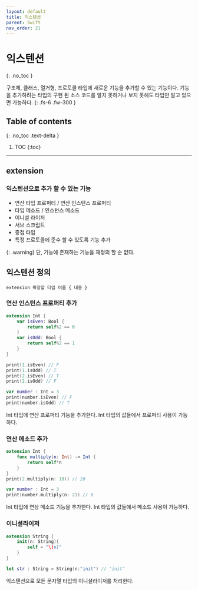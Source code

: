 ```yaml
---
layout: default
title: 익스텐션
parent: Swift
nav_order: 21
---
```



# 익스텐션 
{: .no_toc }


구조체, 클래스, 열거형, 프로토콜 타입에 새로운 기능을 추가할 수 있는 기능이다. 기능을 추가하려는 타입의 구현 된 소스 코드를 알지 못하거나 보지 못해도 타입만 알고 있으면 가능하다. 
{: .fs-6 .fw-300 }





## Table of contents
{: .no_toc .text-delta }

1. TOC
{:toc}

---


## extension

### 익스텐션으로 추가 할 수 있는 기능 

- 연산 타입 프로퍼티 / 연산 인스턴스 프로퍼티 
- 타입 메소드 / 인스턴스 메소드 
- 이니셜 라이저 
- 서브 스크립트 
- 중첩 타입 
- 특정 프로토콜에 준수 할 수 있도록 기능 추가 

{: .warning}
단, 기능에 존재하는 기능을 재정의 할 순 없다. 

## 익스텐션 정의 

 `extension 확장할 타입 이름 { 내용 }`

### 연산 인스턴스 프로퍼티 추가 

```swift
extension Int {
    var isEven: Bool {
        return self%2 == 0
    }
    var isOdd: Bool {
        return self%2 == 1
    }
}

print(1.isEven) // F
print(1.isOdd) // T
print(2.isEven) // T
print(2.isOdd) // F

var number : Int = 3
print(number.isEven) // F
print(number.isOdd) // T
```

Int 타입에 연산 프로퍼티 기능을 추가한다. Int 타입의 값들에서 프로퍼티 사용이 가능하다. 

### 연산 메소드 추가 

```swift
extension Int {
    func multiply(n: Int) -> Int {
        return self*n
    }
}
print(2.multiply(n: 10)) // 20

var number : Int = 3
print(number.multiply(n: 2)) // 6
```

Int 타입에 연상 메소드 기능을 추가한다. Int 타입의 값들에서 메소드 사용이 가능하다. 


### 이니셜라이저 

```swift
extension String {
    init(n: String){
        self = "\(n)"
    }
}

let str : String = String(n:"init") // "init"
```
익스텐션으로 모든 문자열 타입의 이니셜라이저를 처리한다. 


